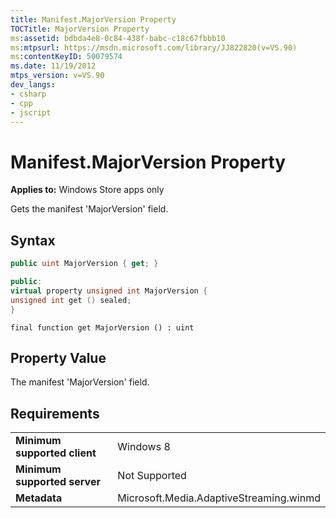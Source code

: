 ```yaml
---
title: Manifest.MajorVersion Property
TOCTitle: MajorVersion Property
ms:assetid: bdbda4e8-0c84-438f-babc-c18c67fbbb10
ms:mtpsurl: https://msdn.microsoft.com/library/JJ822820(v=VS.90)
ms:contentKeyID: 50079574
ms.date: 11/19/2012
mtps_version: v=VS.90
dev_langs:
- csharp
- cpp
- jscript
---
```


# Manifest.MajorVersion Property

**Applies to:** Windows Store apps only

Gets the manifest 'MajorVersion' field.

## Syntax

```csharp
public uint MajorVersion { get; }
```

```cpp
public:
virtual property unsigned int MajorVersion {
unsigned int get () sealed;
}
```

```jscript
final function get MajorVersion () : uint
```

## Property Value

The manifest 'MajorVersion' field.

## Requirements

|||
|--- |--- |
|**Minimum supported client**|Windows 8|
|**Minimum supported server**|Not Supported|
|**Metadata**|Microsoft.Media.AdaptiveStreaming.winmd|

